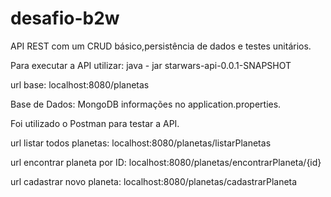 # desafio-b2w

API REST com um CRUD básico,persistência de dados e testes unitários.

Para executar a API utilizar: java - jar starwars-api-0.0.1-SNAPSHOT

url base: localhost:8080/planetas

Base de Dados: MongoDB informações no application.properties.

Foi utilizado o Postman para testar a API.

url listar todos planetas: localhost:8080/planetas/listarPlanetas

url encontrar planeta por ID: localhost:8080/planetas/encontrarPlaneta/{id}

url cadastrar novo planeta: localhost:8080/planetas/cadastrarPlaneta
